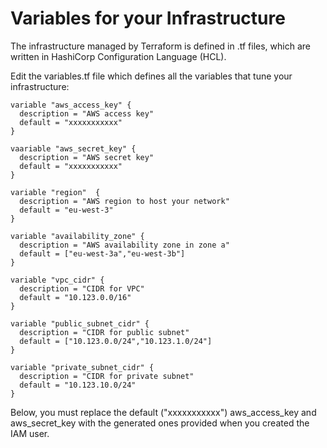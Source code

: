 # Variables for your Infrastructure

The infrastructure managed by Terraform is defined in .tf files, which are written in HashiCorp Configuration Language (HCL). 

Edit the variables.tf file which defines all the variables that tune your infrastructure:
```console
variable "aws_access_key" {
  description = "AWS access key"
  default = "xxxxxxxxxxx"
}

vaariable "aws_secret_key" {
  description = "AWS secret key"
  default = "xxxxxxxxxxx"
}

variable "region"  {
  description = "AWS region to host your network"
  default = "eu-west-3"
}

variable "availability_zone" {
  description = "AWS availability zone in zone a"
  default = ["eu-west-3a","eu-west-3b"]
}

variable "vpc_cidr" {
  description = "CIDR for VPC"
  default = "10.123.0.0/16"
}

variable "public_subnet_cidr" {
  description = "CIDR for public subnet"
  default = ["10.123.0.0/24","10.123.1.0/24"]
}

variable "private_subnet_cidr" {
  description = "CIDR for private subnet"
  default = "10.123.10.0/24"
}
```

Below, you must replace the default ("xxxxxxxxxxx") aws_access_key and aws_secret_key with the generated ones provided when you created the IAM user.



